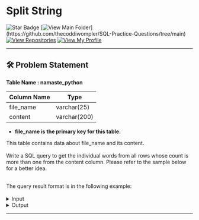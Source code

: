 # Split String
![Star Badge](https://img.shields.io/static/v1?label=%F0%9F%8C%9F&message=If%20Useful&style=style=flat&color=BC4E99)
[![View Main Folder](https://img.shields.io/badge/View-Main_Folder-971901?)](https://github.com/thecoddiwompler/SQL-Practice-Questions/tree/main)
[![View Repositories](https://img.shields.io/badge/View-My_Repositories-blue?logo=GitHub)](https://github.com/thecoddiwompler?tab=repositories)
[![View My Profile](https://img.shields.io/badge/View-My_Profile-green?logo=GitHub)](https://github.com/thecoddiwompler)

---

## 🛠️ Problem Statement

  <b>Table Name : namaste_python</b>

|  Column Name  |Type |
| ------------- | ------------- |
| file_name   | varchar(25)     |
| content          | varchar(200) |

* <b> file_name is the primary key for this table.</b> </br>

This table contains data about file_name and its content.   
</br>
Write a SQL query to get the individual words from all rows whose count is more than one from the content column.
Please refer to the sample below for a better idea.

</br>
The query result format is in the following example:  
<br></br>

 <details>
<summary>
Input
</summary>
 </br>

 <b>Table Name: namaste_python</b>

| file_name             | content                                                           |
|-----------------------|-------------------------------------------------------------------|
| python bootcamp1.txt  | python for data analytics 0 to hero bootcamp starting on Jan 6th |
| python bootcamp2.txt  | classes will be held on weekends from 11 am to 1 pm for 5-6 weeks  |
| python bootcamp3.txt  | use code NY2024 to get 33 percent off. You can register from namaste sql website. Link in pinned comment |


</details>

<details>
<summary>
Output
</summary>
</br>
  
| value   | count_of_word       |
| ---- |  ---- |
| from | 2 |
| for | 2 |
| on | 2 |
| to | 3 |

</details>

---
